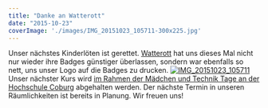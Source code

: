 ```yaml
---
title: "Danke an Watterott"
date: "2015-10-23"
coverImage: './images/IMG_20151023_105711-300x225.jpg'
---
```


Unser nächstes Kinderlöten ist gerettet. [Watterott](http://www.watterott.com/) hat uns dieses Mal nicht nur wieder ihre Badges günstiger überlassen, sondern war ebenfalls so nett, uns unser Logo auf die Badges zu drucken. [![IMG_20151023_105711](../images/IMG_20151023_105711-300x225.jpg)](https://hackzogtum-coburg.de/wp-content/uploads/2015/10/IMG_20151023_105711.jpg) Unser nächster Kurs wird [im Rahmen der Mädchen und Technik Tage an der Hochschule Coburg](https://www.hs-coburg.de/studium/angebote-fuer-schuelerinnen-und-kitas/mut-maedchen-und-technik.html) abgehalten werden. Der nächste Termin in unseren Räumlichkeiten ist bereits in Planung. Wir freuen uns!

